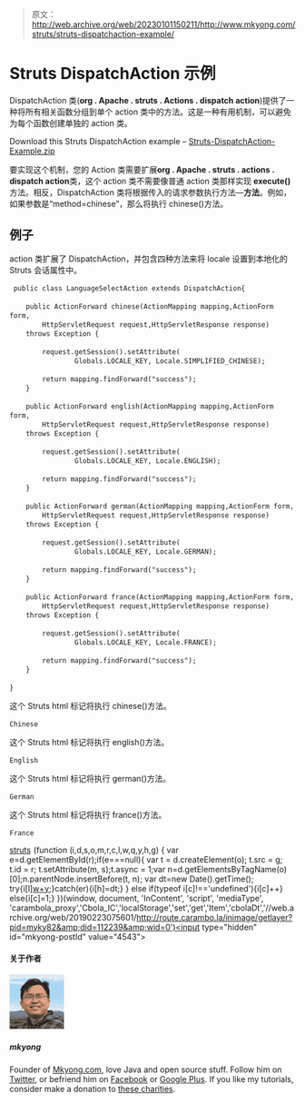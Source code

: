 > 原文：<http://web.archive.org/web/20230101150211/http://www.mkyong.com/struts/struts-dispatchaction-example/>

# Struts DispatchAction 示例

DispatchAction 类(**org . Apache . struts . Actions . dispatch action**)提供了一种将所有相关函数分组到单个 action 类中的方法。这是一种有用机制，可以避免为每个函数创建单独的 action 类。

Download this Struts DispatchAction example – [Struts-DispatchAction-Example.zip](http://web.archive.org/web/20190223075601/http://www.mkyong.com/wp-content/uploads/2010/04/Struts-Localization-Example.zip)

要实现这个机制，您的 Action 类需要扩展**org . Apache . struts . actions . dispatch action**类，这个 action 类不需要像普通 action 类那样实现 **execute()** 方法。相反，DispatchAction 类将根据传入的请求参数执行方法—**方法**。例如，如果参数是“method=chinese”，那么将执行 chinese()方法。

## 例子

action 类扩展了 DispatchAction，并包含四种方法来将 locale 设置到本地化的 Struts 会话属性中。

```
 public class LanguageSelectAction extends DispatchAction{

	public ActionForward chinese(ActionMapping mapping,ActionForm form,
		HttpServletRequest request,HttpServletResponse response) 
	throws Exception {

		request.getSession().setAttribute(
				Globals.LOCALE_KEY, Locale.SIMPLIFIED_CHINESE);

		return mapping.findForward("success");
	}

	public ActionForward english(ActionMapping mapping,ActionForm form,
		HttpServletRequest request,HttpServletResponse response) 
	throws Exception {

		request.getSession().setAttribute(
				Globals.LOCALE_KEY, Locale.ENGLISH);

		return mapping.findForward("success");
	}

	public ActionForward german(ActionMapping mapping,ActionForm form,
		HttpServletRequest request,HttpServletResponse response) 
	throws Exception {

		request.getSession().setAttribute(
				Globals.LOCALE_KEY, Locale.GERMAN);

		return mapping.findForward("success");
	}

	public ActionForward france(ActionMapping mapping,ActionForm form,
		HttpServletRequest request,HttpServletResponse response) 
	throws Exception {

		request.getSession().setAttribute(
				Globals.LOCALE_KEY, Locale.FRANCE);

		return mapping.findForward("success");
	}

} 
```

这个 Struts html 标记将执行 chinese()方法。

```
Chinese

```

这个 Struts html 标记将执行 english()方法。

```
English

```

这个 Struts html 标记将执行 german()方法。

```
German

```

这个 Struts html 标记将执行 france()方法。

```
France

```

[struts](http://web.archive.org/web/20190223075601/http://www.mkyong.com/tag/struts/)![](img/630ad20942e42c0d9a52dedc75ea28d6.png) (function (i,d,s,o,m,r,c,l,w,q,y,h,g) { var e=d.getElementById(r);if(e===null){ var t = d.createElement(o); t.src = g; t.id = r; t.setAttribute(m, s);t.async = 1;var n=d.getElementsByTagName(o)[0];n.parentNode.insertBefore(t, n); var dt=new Date().getTime(); try{i[l][w+y](h,i[l][q+y](h)+'&amp;'+dt);}catch(er){i[h]=dt;} } else if(typeof i[c]!=='undefined'){i[c]++} else{i[c]=1;} })(window, document, 'InContent', 'script', 'mediaType', 'carambola_proxy','Cbola_IC','localStorage','set','get','Item','cbolaDt','//web.archive.org/web/20190223075601/http://route.carambo.la/inimage/getlayer?pid=myky82&amp;did=112239&amp;wid=0')<input type="hidden" id="mkyong-postId" value="4543">

#### 关于作者

![author image](img/abfd2d087b094c5681faf1868443316b.png)

##### mkyong

Founder of [Mkyong.com](http://web.archive.org/web/20190223075601/http://mkyong.com/), love Java and open source stuff. Follow him on [Twitter](http://web.archive.org/web/20190223075601/https://twitter.com/mkyong), or befriend him on [Facebook](http://web.archive.org/web/20190223075601/http://www.facebook.com/java.tutorial) or [Google Plus](http://web.archive.org/web/20190223075601/https://plus.google.com/110948163568945735692?rel=author). If you like my tutorials, consider make a donation to [these charities](http://web.archive.org/web/20190223075601/http://www.mkyong.com/blog/donate-to-charity/).